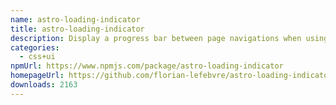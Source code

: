 ```yaml
---
name: astro-loading-indicator
title: astro-loading-indicator
description: Display a progress bar between page navigations when using View Transitions
categories:
  - css+ui
npmUrl: https://www.npmjs.com/package/astro-loading-indicator
homepageUrl: https://github.com/florian-lefebvre/astro-loading-indicator
downloads: 2163
---
```

